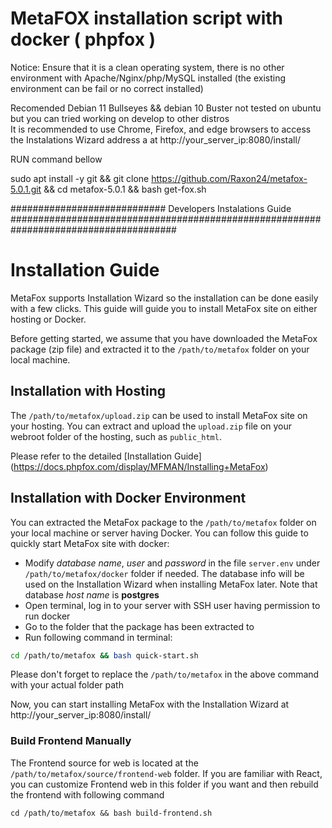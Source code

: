 # MetaFOX installation script with docker ( phpfox )


Notice: Ensure that it is a clean operating system, there is no other environment with Apache/Nginx/php/MySQL installed (the existing environment can be fail or no correct installed)

Recomended Debian 11 Bullseyes && debian 10 Buster  not tested on ubuntu but you can tried working on develop to other distros  
It is recommended to use Chrome, Firefox, and edge browsers to access the Instalations Wizard  address a at http://your_server_ip:8080/install/



RUN command bellow


sudo apt install -y git && git clone https://github.com/Raxon24/metafox-5.0.1.git && cd metafox-5.0.1 && bash get-fox.sh 






############################ Developers Instalations Guide ######################################################################################


# Installation Guide
MetaFox supports Installation Wizard so the installation can be done easily with a few clicks. This guide will guide you to install MetaFox site on either hosting or Docker.

Before getting started, we assume that you have downloaded the MetaFox package (zip file) and extracted it to the `/path/to/metafox` folder on your local machine. 

## Installation with Hosting
The `/path/to/metafox/upload.zip` can be used to install MetaFox site on your hosting. You can extract and upload the `upload.zip` file on your webroot folder of the hosting, such as `public_html`. 

Please refer to the detailed [Installation Guide] (https://docs.phpfox.com/display/MFMAN/Installing+MetaFox)

## Installation with Docker Environment

You can extracted the MetaFox package to the `/path/to/metafox` folder on your local machine or server having Docker. You can follow this guide to quickly start MetaFox site with docker:

- Modify *database name*, *user* and *password* in the file `server.env` under `/path/to/metafox/docker` folder if needed. The database info will be used on the Installation Wizard when installing MetaFox later. Note that database *host name* is **postgres**
- Open terminal, log in to your server with SSH user having permission to run docker
- Go to the folder that the package has been extracted to
- Run following command in terminal:

```bash
cd /path/to/metafox && bash quick-start.sh
```
Please don't forget to replace the `/path/to/metafox` in the above command with your actual folder path

Now, you can start installing MetaFox with the Installation Wizard at http://your_server_ip:8080/install/ 

### Build Frontend Manually

The Frontend source for web is located at the `/path/to/metafox/source/frontend-web` folder. If you are familiar with React, you can customize Frontend web in this folder if you want and then rebuild the frontend with following command

```
cd /path/to/metafox && bash build-frontend.sh
```
